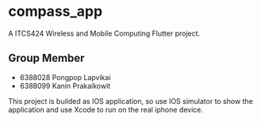 # compass_app

A ITCS424 Wireless and Mobile Computing Flutter project.

## Group Member

- 6388028 Pongpop Lapvikai
- 6388099 Kanin Prakaikowit

This project is builded as IOS application, so use IOS simulator to show the application and use Xcode to run on the real iphone device.
